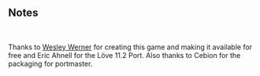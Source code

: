 ## Notes
<br/>

Thanks to [Wesley Werner](https://github.com/wesleywerner/nova-pinball) for creating this game and making it available for free and Eric Ahnell for the Löve 11.2 Port. Also thanks to Cebion for the packaging for portmaster.
<br/>

